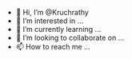 - 👋 Hi, I’m @Kruchrathy
- 👀 I’m interested in ...
- 🌱 I’m currently learning ...
- 💞️ I’m looking to collaborate on ...
- 📫 How to reach me ...

<!---
Kruchrathy/Kruchrathy is a ✨ special ✨ repository because its `README.md` (this file) appears on your GitHub profile.
You can click the Preview link to take a look at your changes.
--->
